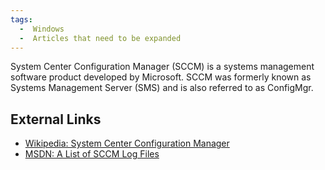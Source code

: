 ```yaml
---
tags:
  -  Windows
  -  Articles that need to be expanded
---
```

System Center Configuration Manager (SCCM) is a systems management
software product developed by Microsoft. SCCM was formerly known as
Systems Management Server (SMS) and is also referred to as ConfigMgr.

## External Links

- [Wikipedia: System Center Configuration
  Manager](https://en.wikipedia.org/wiki/System_Center_Configuration_Manager)
- [MSDN: A List of SCCM Log
  Files](http://blogs.msdn.com/b/lxchen/archive/2009/04/03/a-list-of-sccm-log-files.aspx)

